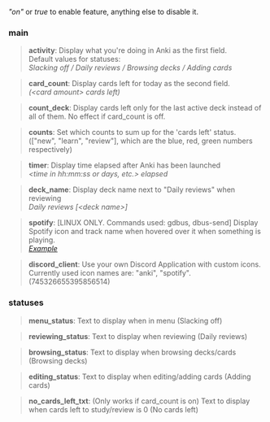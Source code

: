 *"on"* or *true* to enable feature, anything else to disable it.
### main
>**activity**: Display what you're doing in Anki as the first field.<br>
>Default values for statuses:<br>
>*Slacking off / Daily reviews / Browsing decks / Adding cards*

>**card_count**: Display cards left for today as the second field.<br>
>*(<card amount\> cards left)*

>**count_deck**: Display cards left only for the last active deck instead of all of them. No effect if card_count is off.

>**counts**: Set which counts to sum up for the 'cards left' status. (["new", "learn", "review"], which are the blue, red, green numbers respectively)

>**timer**: Display time elapsed after Anki has been launched<br>
>*<time in hh:mm:ss or days, etc.\> elapsed*

>**deck_name**: Display deck name next to "Daily reviews" when reviewing<br>
>*Daily reviews \[<deck name\>\]*

>**spotify**: \[LINUX ONLY. Commands used: gdbus, dbus-send\] Display Spotify icon and track name when hovered over it when something is playing.<br>
>*[Example](https://i.imgur.com/IJba0Tj.png)*

>**discord_client**: Use your own Discord Application with custom icons. Currently used icon names are: "anki", "spotify". (745326655395856514)

### statuses
>**menu_status**: Text to display when in menu (Slacking off)

>**reviewing_status**: Text to display when reviewing (Daily reviews)

>**browsing_status**: Text to display when browsing decks/cards (Browsing decks)

>**editing_status**: Text to display when editing/adding cards (Adding cards)

>**no_cards_left_txt**: (Only works if card_count is on) Text to display when cards left to study/review is 0 (No cards left)
